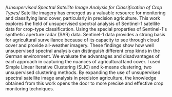 /*Unsupervised Spectral Satellite Image Analysis for Classification of Crop Types*/
Satellite imagery has emerged as a valuable resource for monitoring and classifying land cover, particularly in precision agriculture. This work explores the field of unsupervised spectral analysis of Sentinel-1 satellite data for crop-type classification. Using the special properties of Sentinel-1's synthetic aperture radar (SAR) data. Sentinel-1 data provides a strong basis for agricultural surveillance because of its capacity to see through cloud cover and provide all-weather imagery.
These findings show how well unsupervised spectral analysis can distinguish different crop kinds in the German environment. We evaluate the advantages and disadvantages of each approach in capturing the nuances of agricultural land cover. I used Simple Linear Iterative Clustering (SLIC) and k-means clustering, two unsupervised clustering methods. By expanding the use of unsupervised spectral satellite image analysis in precision agriculture, the knowledge obtained from this work opens the door to more precise and effective crop monitoring techniques.
